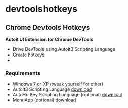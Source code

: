 # devtoolshotkeys
## Chrome Devtools Hotkeys 

**Autoit UI Extension for Chrome DevTools**

- Drive DevTools using AutoIt3 Scripting Language
- Create hotkeys
- 
### Requirements
- Windows 7 or XP (tweak yourself for other)
- AutoIt3 Scripting Language [download](https://www.autoitscript.com/site/autoit/downloads/)
- AutoHotKey Scripting Language (optional) [download](http://ahkscript.org/download/)
- MenuApp (optional) [download](http://www.desktopapps.co.uk/menuApp.php)

